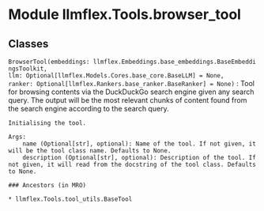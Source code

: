 Module llmflex.Tools.browser_tool
=================================

Classes
-------

`BrowserTool(embeddings: llmflex.Embeddings.base_embeddings.BaseEmbeddingsToolkit, llm: Optional[llmflex.Models.Cores.base_core.BaseLLM] = None, ranker: Optional[llmflex.Rankers.base_ranker.BaseRanker] = None)`
:   Tool for browsing contents via the DuckDuckGo search engine given any search query. The output will be the most relevant chunks of content found from the search engine according to the search query.
        
    
    Initialising the tool.
    
    Args:
        name (Optional[str], optional): Name of the tool. If not given, it will be the tool class name. Defaults to None.
        description (Optional[str], optional): Description of the tool. If not given, it will read from the docstring of the tool class. Defaults to None.

    ### Ancestors (in MRO)

    * llmflex.Tools.tool_utils.BaseTool